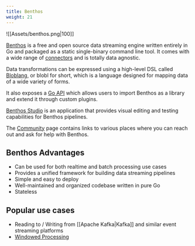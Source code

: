 ```yaml
---
title: Benthos
weight: 21
---
```


![[Assets/benthos.png|100]]

[Benthos](https://www.benthos.dev/) is a free and open source data streaming engine written entirely in Go and packaged as a static single-binary command line tool. It comes with a wide range of [connectors](https://www.benthos.dev/docs/about/#components) and is totally data agnostic.

Data transformations can be expressed using a high-level DSL called [Bloblang](https://www.benthos.dev/docs/guides/bloblang/about/), or blobl for short, which is a language designed for mapping data of a wide variety of forms.

It also exposes a [Go API](https://pkg.go.dev/github.com/benthosdev/benthos/v4) which allows users to import Benthos as a library and extend it through custom plugins.

[Benthos Studio](https://studio.benthos.dev/) is an application that provides visual editing and testing capabilities for Benthos pipelines.

The [Community](https://www.benthos.dev/community/) page contains links to various places where you can reach out and ask for help with Benthos.

## Benthos Advantages

- Can be used for both realtime and batch processing use cases
- Provides a unified framework for building data streaming pipelines
- Simple and easy to deploy
- Well-maintained and organized codebase written in pure Go
- Stateless

## Popular use cases

- Reading to / Writing from [[Apache Kafka|Kafka]] and similar event streaming platforms
- [Windowed Processing](https://www.benthos.dev/docs/configuration/windowed_processing)

